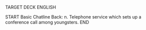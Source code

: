 TARGET DECK
ENGLISH

START
Basic
Chatline
Back: n. Telephone service which sets up a conference call among youngsters.
END
